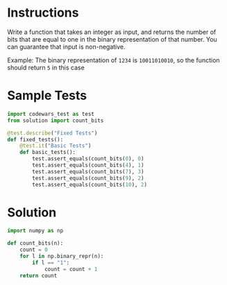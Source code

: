 # **Instructions**

Write a function that takes an integer as input, and returns the number of bits that are equal to one in the binary representation of that number. You can guarantee that input is non-negative.

Example: The binary representation of ``1234`` is ``10011010010``, so the function should return ``5`` in this case

# **Sample Tests**

```py
import codewars_test as test
from solution import count_bits

@test.describe("Fixed Tests")
def fixed_tests():
    @test.it("Basic Tests")
    def basic_tests():
        test.assert_equals(count_bits(0), 0)
        test.assert_equals(count_bits(4), 1)
        test.assert_equals(count_bits(7), 3)
        test.assert_equals(count_bits(9), 2)
        test.assert_equals(count_bits(10), 2)
```

# **Solution**

```py
import numpy as np

def count_bits(n):
    count = 0
    for l in np.binary_repr(n):
        if l == "1":
            count = count + 1
    return count
```